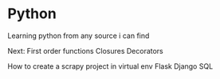# Python

Learning python from any source i can find

Next:
First order functions
Closures
Decorators

How to create a scrapy project in virtual env
Flask
Django
SQL

<script src="https://gist.github.com/abhinav4848/f407830ea7ab368b6b39294f788be448.js"></script>

